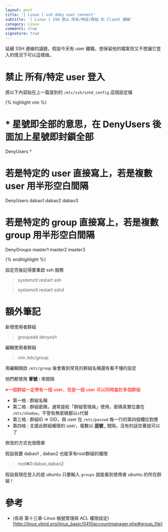 ```yaml
---
layout: post
title: '[ Linux ] ssh deby user connect'
subtitle: '[ Linux ] SSH 禁止 所有/特定/群組 的 Client 連線'
category: Linux
comments: true
signature: true
---
```


<div class="message">
    延續 SSH 連線的議題，假設今天有 user 離職，想保留他的檔案但又不想讓它登入的情況下可以這樣做。
</div>

# 禁止 所有/特定 user 登入

將以下內容貼在上一篇提到的 `/etc/ssh/sshd_config` 這個設定檔

{% highlight vim %}

# * 星號即全部的意思，在 DenyUsers 後面加上星號即封鎖全部
DenyUsers *

# 若是特定的 user 直接寫上，若是複數 user 用半形空白間隔
DenyUsers dabao1 dabao2 dabao3

# 若是特定的 group 直接寫上，若是複數 group 用半形空白間隔
DenyGroups master1 master2 master3

{% endhighlight %}

設定完後記得要重啟 ssh 服務
 > systemctl restart ssh
 
 > systemctl restart sshd

# 額外筆記

新增使用者群組
 > groupadd denyssh

編輯使用者群組
 > vim /etc/group

用編輯開啟 `/etc/group` 後會看到常見的群組名稱還有看不懂的設定

他們都使用 **冒號 :** 來間隔

<font color=red>※一個群組一定帶有一個 user，但是一個 user 可以同時屬於多個群組</font>

 - 第一格 : 群組名稱
 - 第二格 : 群組密碼，通常是給「群組管理員」使用，密碼真實位置在 `/etc/shadow`，不管有無密碼都以`x`代替
 - 第三格 : 群組ID => GID，與 user 在 `/etc/passwd` 每一行的第四個欄位對應
 - 第四格 : 支援此群組權限的 user，複數以 **逗號 ,** 間隔，沒有的話空著就可以了

修改的方式也很簡單

假設我要 dabao1 , dabao2 也能享有root群組的權限
 > root:x:0:dabao,dabao2

假設我現在登入的是 ubuntu 只要輸入 `groups` 就能看到使用者 ubuntu 的所在群組 !

# 參考
 - (鳥哥 第十三章-Linux 帳號管理與 ACL 權限設定)[http://linux.vbird.org/linux_basic/0410accountmanager.php#group_file]